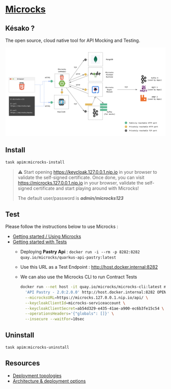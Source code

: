 # [Microcks][microcks.io]

## Késako ?

The open source, cloud native tool for API Mocking and Testing.

![Microcks Components](../images/microcks-components.png)

## Install

```bash
task apim:microcks-install
```

> ⚠️ Start opening <https://keycloak.127.0.0.1.nip.io> in your browser to validate the self-signed certificate. Once done, you can visit <https://microcks.127.0.0.1.nip.io> in your browser, validate the self-signed certificate and start playing around with Microcks!
>
> The default user/password is ***admin/microcks123***

## Test

Please follow the instructions below to use Microcks :

- [Getting started / Using Microcks][microcks-getting-started]
- [Getting started with Tests][microcks-getting-started-tests]
  - Deploying **Pastry Api** : `docker run -i --rm -p 8282:8282 quay.io/microcks/quarkus-api-pastry:latest`
  - Use this URL as a Test Endpoint : <http://host.docker.internal:8282>
  - We can also use the Microcks CLI to run Contract Tests

    ```bash
    docker run --net host -it quay.io/microcks/microcks-cli:latest microcks-cli test \
      'API Pastry - 2.0:2.0.0' http://host.docker.internal:8282 OPEN_API_SCHEMA \
      --microcksURL=https://microcks.127.0.0.1.nip.io/api/ \
      --keycloakClientId=microcks-serviceaccount \
      --keycloakClientSecret=ab54d329-e435-41ae-a900-ec6b3fe15c54 \
      --operationsHeaders='{"globals": []}' \
      --insecure --waitFor=10sec
    ```

## Uninstall

```bash
task apim:microcks-uninstall
```

## Resources

- [Deployment topologies][microcks-deploy-topologies]
- [Architecture & deployment options][microcks-architecture]

<!-- Links -->
[microcks.io]: https://microcks.io/
[microcks-deploy-topologies]: https://microcks.io/documentation/explanations/deployment-topologies/
[microcks-architecture]: https://microcks.io/documentation/explanations/deployment-options/
[microcks-getting-started]: https://microcks.io/documentation/tutorials/getting-started/
[microcks-getting-started-tests]: https://microcks.io/documentation/tutorials/getting-started-tests/

